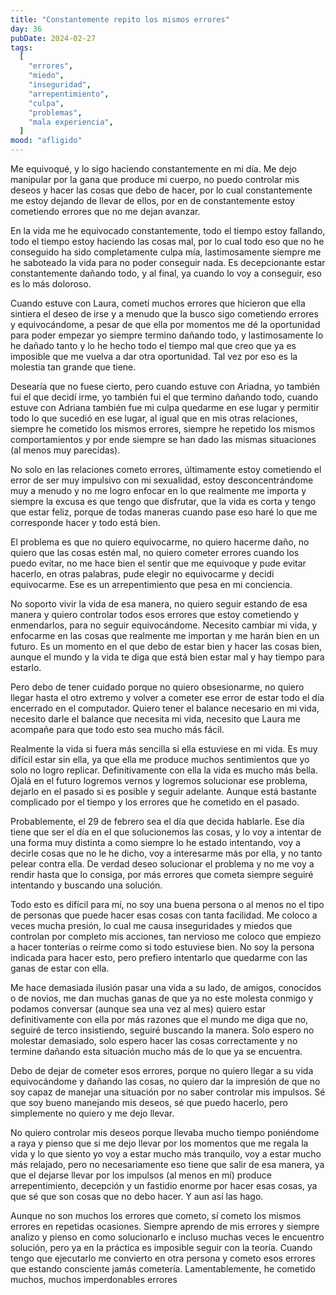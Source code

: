 ```yaml
---
title: "Constantemente repito los mismos errores"
day: 36
pubDate: 2024-02-27
tags:
  [
    "errores",
    "miedo",
    "inseguridad",
    "arrepentimiento",
    "culpa",
    "problemas",
    "mala experiencia",
  ]
mood: "afligido"
---
```


Me equivoqué, y lo sigo haciendo constantemente en mi día. Me dejo manipular por la gana que produce mi cuerpo, no puedo controlar mis deseos y hacer las cosas que debo de hacer, por lo cual constantemente me estoy dejando de llevar de ellos, por en de constantemente estoy cometiendo errores que no me dejan avanzar.

En la vida me he equivocado constantemente, todo el tiempo estoy fallando, todo el tiempo estoy haciendo las cosas mal, por lo cual todo eso que no he conseguido ha sido completamente culpa mía, lastimosamente siempre me he saboteado la vida para no poder conseguir nada. Es decepcionante estar constantemente dañando todo, y al final, ya cuando lo voy a conseguir, eso es lo más doloroso.

Cuando estuve con Laura, cometí muchos errores que hicieron que ella sintiera el deseo de irse y a menudo que la busco sigo cometiendo errores y equivocándome, a pesar de que ella por momentos me dé la oportunidad para poder empezar yo siempre termino dañando todo, y lastimosamente lo he dañado tanto y lo he hecho todo el tiempo mal que creo que ya es imposible que me vuelva a dar otra oportunidad. Tal vez por eso es la molestia tan grande que tiene.

Desearía que no fuese cierto, pero cuando estuve con Ariadna, yo también fui el que decidí irme, yo también fui el que termino dañando todo, cuando estuve con Adriana también fue mi culpa quedarme en ese lugar y permitir todo lo que sucedió en ese lugar, al igual que en mis otras relaciones, siempre he cometido los mismos errores, siempre he repetido los mismos comportamientos y por ende siempre se han dado las mismas situaciones (al menos muy parecidas).

No solo en las relaciones cometo errores, últimamente estoy cometiendo el error de ser muy impulsivo con mi sexualidad, estoy desconcentrándome muy a menudo y no me logro enfocar en lo que realmente me importa y siempre la excusa es que tengo que disfrutar, que la vida es corta y tengo que estar feliz, porque de todas maneras cuando pase eso haré lo que me corresponde hacer y todo está bien.

El problema es que no quiero equivocarme, no quiero hacerme daño, no quiero que las cosas estén mal, no quiero cometer errores cuando los puedo evitar, no me hace bien el sentir que me equivoque y pude evitar hacerlo, en otras palabras, pude elegir no equivocarme y decidí equivocarme. Ese es un arrepentimiento que pesa en mi conciencia.

No soporto vivir la vida de esa manera, no quiero seguir estando de esa manera y quiero controlar todos esos errores que estoy cometiendo y enmendarlos, para no seguir equivocándome. Necesito cambiar mi vida, y enfocarme en las cosas que realmente me importan y me harán bien en un futuro. Es un momento en el que debo de estar bien y hacer las cosas bien, aunque el mundo y la vida te diga que está bien estar mal y hay tiempo para estarlo.

Pero debo de tener cuidado porque no quiero obsesionarme, no quiero llegar hasta el otro extremo y volver a cometer ese error de estar todo el día encerrado en el computador. Quiero tener el balance necesario en mi vida, necesito darle el balance que necesita mi vida, necesito que Laura me acompañe para que todo esto sea mucho más fácil.

Realmente la vida si fuera más sencilla si ella estuviese en mi vida. Es muy difícil estar sin ella, ya que ella me produce muchos sentimientos que yo solo no logro replicar. Definitivamente con ella la vida es mucho más bella. Ojalá en el futuro logremos vernos y logremos solucionar ese problema, dejarlo en el pasado si es posible y seguir adelante. Aunque está bastante complicado por el tiempo y los errores que he cometido en el pasado.

Probablemente, el 29 de febrero sea el día que decida hablarle. Ese día tiene que ser el día en el que solucionemos las cosas, y lo voy a intentar de una forma muy distinta a como siempre lo he estado intentando, voy a decirle cosas que no le he dicho, voy a interesarme más por ella, y no tanto pelear contra ella. De verdad deseo solucionar el problema y no me voy a rendir hasta que lo consiga, por más errores que cometa siempre seguiré intentando y buscando una solución.

Todo esto es difícil para mí, no soy una buena persona o al menos no el tipo de personas que puede hacer esas cosas con tanta facilidad. Me coloco a veces mucha presión, lo cual me causa inseguridades y miedos que controlan por completo mis acciones, tan nervioso me coloco que empiezo a hacer tonterías o reírme como si todo estuviese bien. No soy la persona indicada para hacer esto, pero prefiero intentarlo que quedarme con las ganas de estar con ella.

Me hace demasiada ilusión pasar una vida a su lado, de amigos, conocidos o de novios, me dan muchas ganas de que ya no este molesta conmigo y podamos conversar (aunque sea una vez al mes) quiero estar definitivamente con ella por más razones que el mundo me diga que no, seguiré de terco insistiendo, seguiré buscando la manera. Solo espero no molestar demasiado, solo espero hacer las cosas correctamente y no termine dañando esta situación mucho más de lo que ya se encuentra.

Debo de dejar de cometer esos errores, porque no quiero llegar a su vida equivocándome y dañando las cosas, no quiero dar la impresión de que no soy capaz de manejar una situación por no saber controlar mis impulsos. Sé que soy bueno manejando mis deseos, sé que puedo hacerlo, pero simplemente no quiero y me dejo llevar.

No quiero controlar mis deseos porque llevaba mucho tiempo poniéndome a raya y pienso que si me dejo llevar por los momentos que me regala la vida y lo que siento yo voy a estar mucho más tranquilo, voy a estar mucho más relajado, pero no necesariamente eso tiene que salir de esa manera, ya que el dejarse llevar por los impulsos (al menos en mí) produce arrepentimiento, decepción y un fastidio enorme por hacer esas cosas, ya que sé que son cosas que no debo hacer. Y aun así las hago.

Aunque no son muchos los errores que cometo, sí cometo los mismos errores en repetidas ocasiones. Siempre aprendo de mis errores y siempre analizo y pienso en como solucionarlo e incluso muchas veces le encuentro solución, pero ya en la práctica es imposible seguir con la teoría. Cuando tengo que ejecutarlo me convierto en otra persona y cometo esos errores que estando consciente jamás cometería. Lamentablemente, he cometido muchos, muchos imperdonables errores
